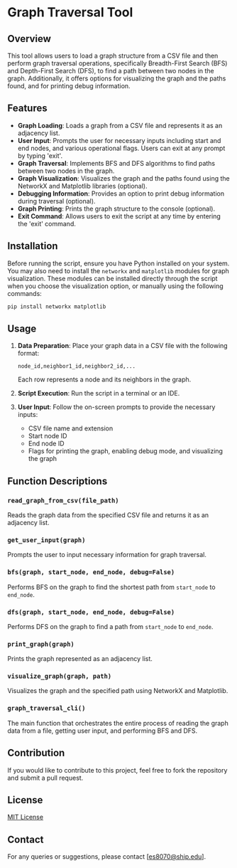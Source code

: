 # Graph Traversal Tool

## Overview

This tool allows users to load a graph structure from a CSV file and then perform graph traversal operations, specifically Breadth-First Search (BFS) and Depth-First Search (DFS), to find a path between two nodes in the graph. Additionally, it offers options for visualizing the graph and the paths found, and for printing debug information.

## Features

- **Graph Loading**: Loads a graph from a CSV file and represents it as an adjacency list.
- **User Input**: Prompts the user for necessary inputs including start and end nodes, and various operational flags. Users can exit at any prompt by typing 'exit'.
- **Graph Traversal**: Implements BFS and DFS algorithms to find paths between two nodes in the graph.
- **Graph Visualization**: Visualizes the graph and the paths found using the NetworkX and Matplotlib libraries (optional).
- **Debugging Information**: Provides an option to print debug information during traversal (optional).
- **Graph Printing**: Prints the graph structure to the console (optional).
- **Exit Command**: Allows users to exit the script at any time by entering the 'exit' command.

## Installation

Before running the script, ensure you have Python installed on your system. You may also need to install the `networkx` and `matplotlib` modules for graph visualization. These modules can be installed directly through the script when you choose the visualization option, or manually using the following commands:

```bash
pip install networkx matplotlib
```

## Usage

1. **Data Preparation**: Place your graph data in a CSV file with the following format:
   ```
   node_id,neighbor1_id,neighbor2_id,...
   ```
   Each row represents a node and its neighbors in the graph.
   
2. **Script Execution**: Run the script in a terminal or an IDE.

3. **User Input**: Follow the on-screen prompts to provide the necessary inputs:
   - CSV file name and extension
   - Start node ID
   - End node ID
   - Flags for printing the graph, enabling debug mode, and visualizing the graph

## Function Descriptions

### `read_graph_from_csv(file_path)`
Reads the graph data from the specified CSV file and returns it as an adjacency list.

### `get_user_input(graph)`
Prompts the user to input necessary information for graph traversal.

### `bfs(graph, start_node, end_node, debug=False)`
Performs BFS on the graph to find the shortest path from `start_node` to `end_node`.

### `dfs(graph, start_node, end_node, debug=False)`
Performs DFS on the graph to find a path from `start_node` to `end_node`.

### `print_graph(graph)`
Prints the graph represented as an adjacency list.

### `visualize_graph(graph, path)`
Visualizes the graph and the specified path using NetworkX and Matplotlib.

### `graph_traversal_cli()`
The main function that orchestrates the entire process of reading the graph data from a file, getting user input, and performing BFS and DFS.

## Contribution

If you would like to contribute to this project, feel free to fork the repository and submit a pull request.

## License

[MIT License](LICENSE)

## Contact

For any queries or suggestions, please contact [es8070@ship.edu].

